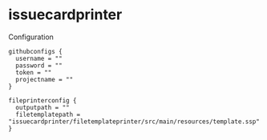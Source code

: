 # issuecardprinter

Configuration

```
githubconfigs {
  username = ""
  password = ""
  token = ""
  projectname = ""
}

fileprinterconfig {
  outputpath = ""
  filetemplatepath = "issuecardprinter/filetemplateprinter/src/main/resources/template.ssp"
}
```
